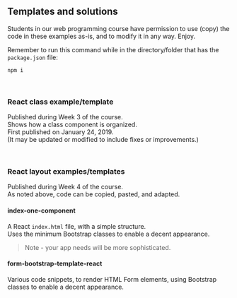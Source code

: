 ## Templates and solutions

Students in our web programming course have permission to use (copy) the code in these examples as-is, and to modify it in any way. Enjoy.

Remember to run this command while in the directory/folder that has the `package.json` file:

```
npm i
```

<br>

### React class example/template

Published during Week 3 of the course.  
Shows how a class component is organized.  
First published on January 24, 2019.  
(It may be updated or modified to include fixes or improvements.)

<br>

### React layout examples/templates

Published during Week 4 of the course.  
As noted above, code can be copied, pasted, and adapted. 

#### index-one-component

A React `index.html` file, with a simple structure.  
Uses the minimum Bootstrap classes to enable a decent appearance. 

> Note - your app needs will be more sophisticated. 

#### form-bootstrap-template-react

Various code snippets, to render HTML Form elements, using Bootstrap classes to enable a decent appearance. 
